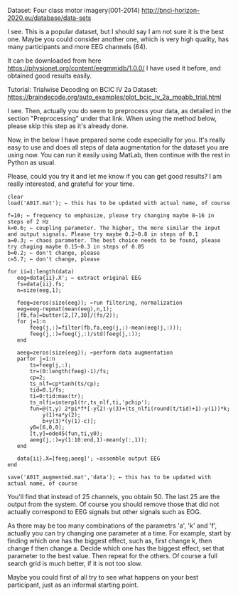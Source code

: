 Dataset: Four class motor imagery(001-2014) http://bnci-horizon-2020.eu/database/data-sets
 
I see. This is a popular dataset, but I should say I am not sure it is the best one.
Maybe you could consider another one, which is very high quality, has many participants and more EEG channels (64).

It can be downloaded from here https://physionet.org/content/eegmmidb/1.0.0/
I have used it before, and obtained good results easily.
 
Tutorial: Trialwise Decoding on BCIC IV 2a Dataset: https://braindecode.org/auto_examples/plot_bcic_iv_2a_moabb_trial.html
 
I see. Then, actually you do seem to preprocess your data, as detailed in the section "Preprocessing" under that link.
When using the method below, please skip this step as it's already done.
 
Now, in the below I have prepared some code especially for you.
It's really easy to use and does all steps of data augmentation for the dataset you are using now.
You can run it easily using MatLab, then continue with the rest in Python as usual.
 
Please, could you try it and let me know if you can get good results?
I am really interested, and grateful for your time.

```
clear
load('A01T.mat'); ← this has to be updated with actual name, of course
 
f=10; ← frequency to emphasize, please try changing maybe 8~16 in steps of 2 Hz
k=0.6; ← coupling parameter. The higher, the more similar the input and output signals. Please try maybe 0.2~0.8 in steps of 0.1
a=0.3; ← chaos parameter. The best choice needs to be found, please try chaging maybe 0.15~0.3 in steps of 0.05
b=0.2; ← don't change, please
c=5.7; ← don't change, please
 
for ii=1:length(data)
   eeg=data{ii}.X'; ← extract original EEG
   fs=data{ii}.fs;
   n=size(eeg,1);
   
   feeg=zeros(size(eeg)); ←run filtering, normalization
   eeg=eeg-repmat(mean(eeg),n,1);
   [fb,fa]=butter(2,[7,30]/(fs/2));
   for j=1:n
       feeg(j,:)=filter(fb,fa,eeg(j,:)-mean(eeg(j,:)));
       feeg(j,:)=feeg(j,:)/std(feeg(j,:));
   end
   
   aeeg=zeros(size(eeg)); ←perform data augmentation
   parfor j=1:n
       ts=feeg(j,:);
       tr=(0:length(feeg)-1)/fs;
       cp=2;
       ts_nlf=cp*tanh(ts/cp);
       tid=0.1/fs;
       ti=0:tid:max(tr);
       ts_nlfi=interp1(tr,ts_nlf,ti,'pchip');
       fun=@(t,y) 2*pi*f*[-y(2)-y(3)+(ts_nlfi(round(t/tid)+1)-y(1))*k;
           y(1)+a*y(2);
           b+y(3)*(y(1)-c)];
       y0=[6,0,0];
       [t,y]=ode45(fun,ti,y0);
       aeeg(j,:)=y(1:10:end,1)-mean(y(:,1));
   end
   
   data{ii}.X=[feeg;aeeg]'; ←assemble output EEG
end
 
save('A01T_augmented.mat','data'); ← this has to be updated with actual name, of course

```
 
You'll find that instead of 25 channels, you obtain 50. 
The last 25 are the output from the system.
Of course you should remove those that did not actually correspond to EEG signals but other signals such as EOG.
 
As there may be too many combinations of the parametrs 'a', 'k' and 'f', actually you can try changing one parameter at a time. 
For example, start by finding which one has the biggest effect, such as, first change k, then change f then change a. 
Decide which one has the biggest effect, set that parameter to the best value. 
Then repeat for the others.
Of course a full search grid is much better, if it is not too slow.
 
Maybe you could first of all try to see what happens on your best participant, just as an informal starting point.

